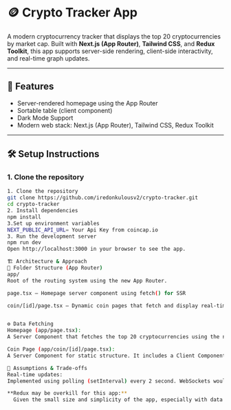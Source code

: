 # 🪙 Crypto Tracker App

A modern cryptocurrency tracker that displays the top 20 cryptocurrencies by market cap. Built with **Next.js (App Router)**, **Tailwind CSS**, and **Redux Toolkit**, this app supports server-side rendering, client-side interactivity, and real-time graph updates.

---

## 🚀 Features

- Server-rendered homepage using the App Router
- Sortable table (client component)
- Dark Mode Support
- Modern web stack: Next.js (App Router), Tailwind CSS, Redux Toolkit

---

## 🛠 Setup Instructions

### 1. Clone the repository

```bash
1. Clone the repository
git clone https://github.com/iredonkulousv2/crypto-tracker.git
cd crypto-tracker
2. Install dependencies
npm install
3.Set up environment variables
NEXT_PUBLIC_API_URL= Your Api Key from coincap.io
3. Run the development server
npm run dev
Open http://localhost:3000 in your browser to see the app.

🏗️ Architecture & Approach
📁 Folder Structure (App Router)
app/
Root of the routing system using the new App Router.

page.tsx – Homepage server component using fetch() for SSR

coin/[id]/page.tsx – Dynamic coin pages that fetch and display real-time data


⚙️ Data Fetching
Homepage (app/page.tsx):
A Server Component that fetches the top 20 cryptocurrencies using the native fetch() API. Data is passed down to a Client Component (<CryptoTable />) that enables sorting.

Coin Page (app/coin/[id]/page.tsx):
A Server Component for static structure. It includes a Client Component that sets up polling (every 2s) to fetch live price data and render an updating chart.

📐 Assumptions & Trade-offs
Real-time updates:
Implemented using polling (setInterval) every 2 second. WebSockets would be more efficient, but polling simplifies deployment and avoids a custom backend.

**Redux may be overkill for this app:**  
  Given the small size and simplicity of the app, especially with data only being passed one level down (from page to table), using Redux for global state management added unnecessary complexity. Prop drilling would have sufficed for managing the coin data, and using lightweight state management (like `useState` or `useContext`) could simplify the codebase.


